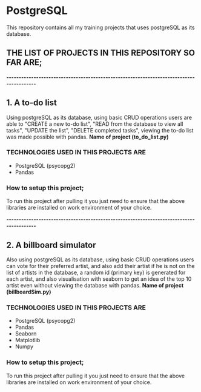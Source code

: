 # PostgreSQL
This repository contains all my training projects that uses postgreSQL as its database.

## THE LIST OF PROJECTS IN THIS REPOSITORY SO FAR ARE;
<b>----------------------------------------------------------------------------------------</b>
<h2>1. A to-do list</h2>Using postgreSQL as its database, using basic CRUD operations users are able to "CREATE a new to-do list", "READ from the database to view all tasks", "UPDATE the list", "DELETE completed tasks", viewing the to-do list was made possible with pandas. <b>Name of project (to_do_list.py)</b>

### TECHNOLOGIES USED IN THIS PROJECTS ARE
* PostgreSQL  (psycopg2)
* Pandas

### How to setup this project;
To run this project after pulling it you just need to ensure that the above libraries are installed on work environment of your choice.

<b>----------------------------------------------------------------------------------------</b>
<h2>2. A billboard simulator</h2>Also using postgreSQL as its database, using basic CRUD operations users can vote for their preferred artist, and also add their artist if he is not on the list of artists in the database, a random id (primary key) is generated for each artist, and also visualisation with seaborn to get an idea of the top 10 artist even without viewing the database with pandas. <b>Name of project (billboardSim.py)</b>

### TECHNOLOGIES USED IN THIS PROJECTS ARE
* PostgreSQL (psycopg2)
* Pandas
* Seaborn
* Matplotlib
* Numpy

### How to setup this project;
To run this project after pulling it you just need to ensure that the above libraries are installed on work environment of your choice.

